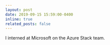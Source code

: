 ```yaml
---
layout: post
date: 2019-09-15 15:59:00-0400
inline: true
related_posts: false
---
```


I interned at Microsoft on the Azure Stack team.
